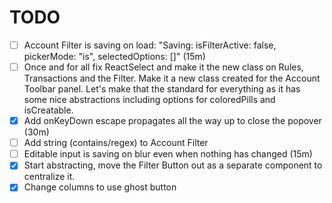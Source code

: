 # TODO
- [ ] Account Filter is saving on load: "Saving: isFilterActive: false, pickerMode: "is", selectedOptions: []" (15m)
- [ ] Once and for all fix ReactSelect and make it the new class on Rules, Transactions and the Filter. Make it a new class created for the Account Toolbar panel. Let's make that the standard for everything as it has some nice abstractions including options for coloredPills and isCreatable.
- [x] Add onKeyDown escape propagates all the way up to close the popover (30m)
- [ ] Add string (contains/regex) to Account Filter
- [ ] Editable input is saving on blur even when nothing has changed (15m)
- [x] Start abstracting, move the Filter Button out as a separate component to centralize it.
- [x] Change columns to use ghost button
